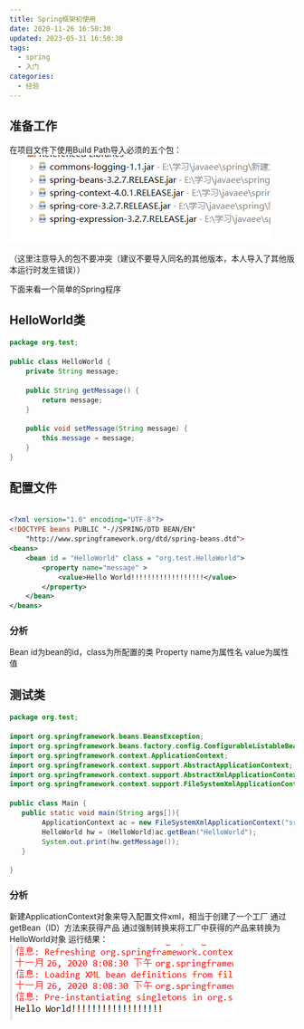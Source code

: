 ```yaml
---
title: Spring框架初使用
date: 2020-11-26 16:50:30
updated: 2023-05-31 16:50:30
tags:
  - spring
  - 入门
categories:
  - 经验
---
```


## 准备工作

在项目文件下使用Build Path导入必须的五个包：
![在这里插入图片描述](Spring框架初使用/20201126223603835.png)

（这里注意导入的包不要冲突（建议不要导入同名的其他版本，本人导入了其他版本运行时发生错误））

下面来看一个简单的Spring程序
## HelloWorld类
```java
package org.test;

public class HelloWorld {
	private String message;

	public String getMessage() {
		return message;
	}

	public void setMessage(String message) {
		this.message = message;
	}
}

```

## 配置文件
```xml
 
<?xml version="1.0" encoding="UTF-8"?>
<!DOCTYPE beans PUBLIC "-//SPRING/DTD BEAN/EN"
    "http://www.springframework.org/dtd/spring-beans.dtd">
<beans>
    <bean id = "HelloWorld" class = "org.test.HelloWorld">
        <property name="message" >
            <value>Hello World!!!!!!!!!!!!!!!!!!</value>
        </property>
    </bean>
</beans>

```
### 分析
Bean id为bean的id，class为所配置的类
Property name为属性名 value为属性值
## 测试类
 ```java
package org.test;

import org.springframework.beans.BeansException;
import org.springframework.beans.factory.config.ConfigurableListableBeanFactory;
import org.springframework.context.ApplicationContext;
import org.springframework.context.support.AbstractApplicationContext;
import org.springframework.context.support.AbstractXmlApplicationContext;
import org.springframework.context.support.FileSystemXmlApplicationContext;

public class Main {
    public static void main(String args[]){
         ApplicationContext ac = new FileSystemXmlApplicationContext("src/ApplictionContext.xml");
         HelloWorld hw = (HelloWorld)ac.getBean("HelloWorld");
         System.out.print(hw.getMessage());
    }
   
}
 ```
### 分析
新建ApplicationContext对象来导入配置文件xml，相当于创建了一个工厂
通过getBean（ID）方法来获得产品
通过强制转换来将工厂中获得的产品来转换为HelloWorld对象
运行结果：
 ![运行结果](Spring框架初使用/20201126220149725.png)